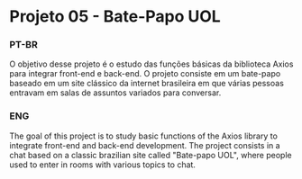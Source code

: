 # Projeto 05 - Bate-Papo UOL

### PT-BR
O objetivo desse projeto é o estudo das funções básicas da biblioteca Axios para integrar front-end e back-end. O projeto consiste em um bate-papo baseado em um site clássico da internet brasileira em que várias pessoas entravam em salas de assuntos variados para conversar.

### ENG
The goal of this project is to study basic functions of the Axios library to integrate front-end and back-end development. The project consists in a chat based on a classic brazilian site called "Bate-papo UOL", where people used to enter in rooms with various topics to chat.
